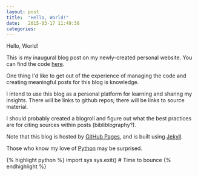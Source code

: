 ```yaml
---
layout: post
title:  "Hello, World!"
date:   2015-03-17 11:49:38
categories: 
---
```


Hello, World!

This is my inaugural blog post on my newly-created personal website. You can find the code [here][korbonits-github-io].

One thing I'd like to get out of the experience of managing the code and creating meaningful posts for this blog is knowledge.

I intend to use this blog as a personal platform for learning and sharing my insights. There will be links to github repos; there will be links to source material.

I should probably created a blogroll and figure out what the best practices are for citing sources within posts (bibli*blog*raphy?).

Note that this blog is hosted by [GitHub Pages][github-pages], and is built using [Jekyll][jekyll].

Those who know my love of [Python][python] may be surprised.

{% highlight python %}
import sys
sys.exit() # Time to bounce
{% endhighlight %}

[korbonits-github-io]: https://github.com/korbonits/korbonits.github.io
[github-pages]: https://pages.github.com/
[jekyll]: http://jekyllrb.com/
[python]: http://www.python.org